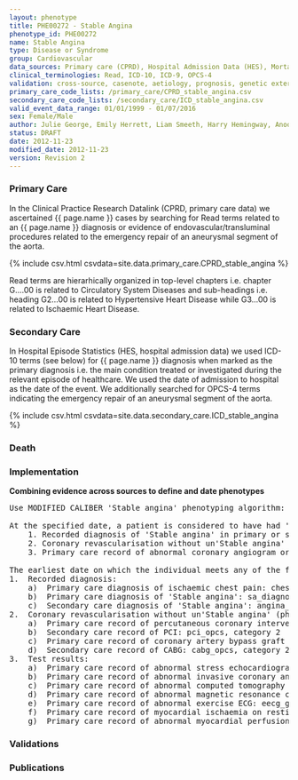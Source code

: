 ```yaml
---
layout: phenotype
title: PHE00272 - Stable Angina
phenotype_id: PHE00272
name: Stable Angina
type: Disease or Syndrome
group: Cardiovascular
data_sources: Primary care (CPRD), Hospital Admission Data (HES), Mortality Data (ONS)
clinical_terminologies: Read, ICD-10, ICD-9, OPCS-4
validation: cross-source, casenote, aetiology, prognosis, genetic external
primary_care_code_lists: /primary_care/CPRD_stable_angina.csv
secondary_care_code_lists: /secondary_care/ICD_stable_angina.csv
valid_event_data_range: 01/01/1999 - 01/07/2016
sex: Female/Male
author: Julie George, Emily Herrett, Liam Smeeth, Harry Hemingway, Anoop Shah, Spiros Denaxas
status: DRAFT
date: 2012-11-23
modified_date: 2012-11-23
version: Revision 2
---
```


### Primary Care

In the Clinical Practice Research Datalink (CPRD, primary care data) we ascertained {{ page.name }} cases by searching for Read terms related to an {{ page.name }} diagnosis or evidence of endovascular/transluminal procedures related to the emergency repair of an aneurysmal segment of the aorta.

{% include csv.html csvdata=site.data.primary_care.CPRD_stable_angina %}

Read terms are hierarhically organized in top-level chapters i.e. chapter G....00 is related to Circulatory System Diseases and sub-headings i.e. heading G2...00 is related to Hypertensive Heart Disease while G3...00 is related to Ischaemic Heart Disease.

### Secondary Care

In Hospital Episode Statistics (HES, hospital admission data) we used ICD-10 terms (see below) for {{ page.name }} diagnosis when marked as the primary diagnosis i.e. the main condition treated or investigated during the relevant episode of healthcare. We used the date of admission to hospital as the date of the event. We additionally searched for OPCS-4 terms indicating the emergency repair of an aneurysmal segment of the aorta.

{% include csv.html csvdata=site.data.secondary_care.ICD_stable_angina %}


### Death

### Implementation

**Combining evidence across sources to define and date phenotypes**

<pre>
Use MODIFIED CALIBER 'Stable angina' phenotyping algorithm:

At the specified date, a patient is considered to have had 'Stable angina' IF they meet the criteria for any of the following on or before the specified date:
    1. Recorded diagnosis of 'Stable angina' in primary or secondary care
    2. Coronary revascularisation without un'Stable angina' or myocardial infarction in the previous 30 days
    3. Primary care record of abnormal coronary angiogram or test showing evidence of myocardial ischaemia

The earliest date on which the individual meets any of the following criteria on or before the specified date is defined as the first event date. Include terms for h/o 'Stable angina':
1.	Recorded diagnosis:
    a)	Primary care diagnosis of ischaemic chest pain: chest_pain_gprd, category 4
    b)	Primary care diagnosis of 'Stable angina': sa_diagnosis_gprd, category 1, category 4
    c)	Secondary care diagnosis of 'Stable angina': angina_hes, category 4
2.	Coronary revascularisation without un'Stable angina' (phenotype_ua) or myocardial infarction (phenotype_mi) in the previous 30 days:
    a)	Primary care record of percutaneous coronary intervention (PCI): pci_gprd, category 2
    b)	Secondary care record of PCI: pci_opcs, category 2
    c)	Primary care record of coronary artery bypass graft (CABG): cabg_gprd, category 2
    d)	Secondary care record of CABG: cabg_opcs, category 2
3.	Test results:
    a)	Primary care record of abnormal stress echocardiogram: stress_echo_gprd, category 3
    b)	Primary care record of abnormal invasive coronary angiogram: angio_gprd, category 3
    c)	Primary care record of abnormal computed tomography coronary angiogram: ct_angio_gprd, category 3
    d)	Primary care record of abnormal magnetic resonance coronary angiogram: mr_angio_gprd, category 3
    e)	Primary care record of abnormal exercise ECG: eecg_gprd, category 3
    f)	Primary care record of myocardial ischaemia on resting ECG: recg_gprd, category 2
    g)	Primary care record of abnormal myocardial perfusion scan: radio_scan_gprd, category 3
</pre>

### Validations

### Publications

